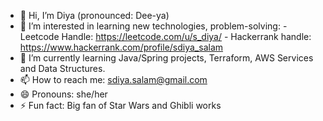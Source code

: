 - 👋 Hi, I’m Diya (pronounced: Dee-ya) 
- 👀 I’m interested in learning new technologies, problem-solving:
          - Leetcode Handle: https://leetcode.com/u/s_diya/
          - Hackerrank handle: https://www.hackerrank.com/profile/sdiya_salam
- 🌱 I’m currently learning Java/Spring projects, Terraform, AWS Services and Data Structures. 
- 📫 How to reach me: sdiya.salam@gmail.com    
- 😄 Pronouns: she/her
- ⚡ Fun fact: Big fan of Star Wars and Ghibli works

<!---
diya-hash/diya-hash is a ✨ special ✨ repository because its `README.md` (this file) appears on your GitHub profile.
You can click the Preview link to take a look at your changes.
--->

